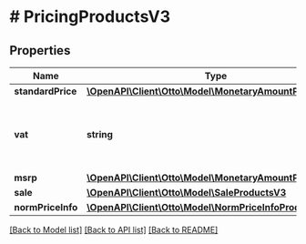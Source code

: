 # # PricingProductsV3

## Properties

Name | Type | Description | Notes
------------ | ------------- | ------------- | -------------
**standardPrice** | [**\OpenAPI\Client\Otto\Model\MonetaryAmountProductsV3**](MonetaryAmountProductsV3.md) |  |
**vat** | **string** | The value added tax that is included in the sales price. |
**msrp** | [**\OpenAPI\Client\Otto\Model\MonetaryAmountProductsV3**](MonetaryAmountProductsV3.md) |  | [optional]
**sale** | [**\OpenAPI\Client\Otto\Model\SaleProductsV3**](SaleProductsV3.md) |  | [optional]
**normPriceInfo** | [**\OpenAPI\Client\Otto\Model\NormPriceInfoProductsV3**](NormPriceInfoProductsV3.md) |  | [optional]

[[Back to Model list]](../../README.md#models) [[Back to API list]](../../README.md#endpoints) [[Back to README]](../../README.md)
